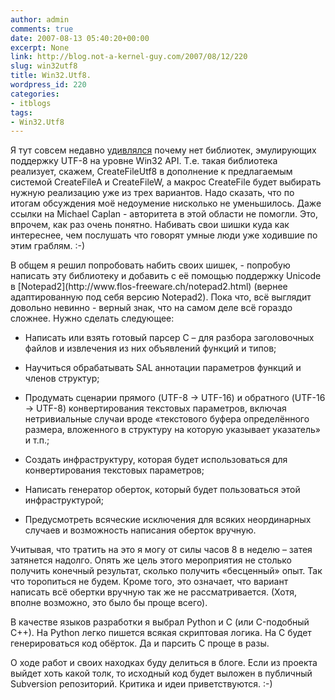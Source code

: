 ```yaml
---
author: admin
comments: true
date: 2007-08-13 05:40:20+00:00
excerpt: None
link: http://blog.not-a-kernel-guy.com/2007/08/12/220
slug: win32utf8
title: Win32.Utf8.
wordpress_id: 220
categories:
- itblogs
tags:
- Win32.Utf8
---
```


Я тут совсем недавно [удивлялся](http://blog.not-a-kernel-guy.com/2007/06/03/193) почему нет библиотек, эмулирующих поддержку UTF-8 на уровне Win32 API. Т.е. такая библиотека реализует, скажем, CreateFileUtf8 в дополнение к предлагаемым системой CreateFileA и CreateFileW, а макрос CreateFile будет выбирать нужную реализацию уже из трех вариантов. Надо сказать, что по итогам обсуждения моё недоумение нисколько не уменьшилось. Даже ссылки на Michael Caplan - авторитета в этой области не помогли. Это, впрочем, как раз очень понятно. Набивать свои шишки куда как интереснее, чем послушать что говорят умные люди уже ходившие по этим граблям. :-) 

<!-- more -->В общем я решил попробовать набить своих шишек, - попробую написать эту библиотеку и добавить с её помощью  поддержку Unicode в [Notepad2](http://www.flos-freeware.ch/notepad2.html) (вернее адаптированную под себя версию Notepad2). Пока что, всё выглядит довольно невинно - верный знак, что на самом деле всё гораздо сложнее. Нужно сделать следующее:




	
  * Написать или взять готовый парсер С – для разбора заголовочных файлов и извлечения из них объявлений функций и типов;

	
  * Научиться обрабатывать SAL аннотации параметров функций и членов структур;

	
  * Продумать сценарии прямого (UTF-8 -> UTF-16) и обратного (UTF-16 -> UTF-8) конвертирования текстовых параметров, включая нетривиальные случаи вроде «текстового буфера определённого размера, вложенного в структуру на которую указывает указатель» и т.п.;

	
  * Создать инфраструктуру, которая будет использоваться для конвертирования текстовых параметров;

	
  * Написать генератор оберток, который будет пользоваться этой инфраструктурой;

	
  * Предусмотреть всяческие исключения для всяких неординарных случаев и возможность написания оберток вручную.



Учитывая, что тратить на это я могу от силы часов 8 в неделю – затея затянется надолго. Опять же цель этого мероприятия не столько получить конечный результат, сколько получить «бесценный» опыт. Так что торопиться не будем. Кроме того, это означает, что вариант написать всё обертки вручную так же не рассматривается. (Хотя, вполне возможно, это было бы проще всего).

В качестве языков разработки я выбрал Python и C (или C-подобный C++). На Python легко пишется всякая скриптовая логика. На C будет генерироваться код обёрток. Да и парсить C проще в разы.

О ходе работ и своих находках буду делиться в блоге. Если из проекта выйдет хоть какой толк, то исходный код будет выложен в публичный Subversion репозиторий. 
Критика и идеи приветствуются. :-)

